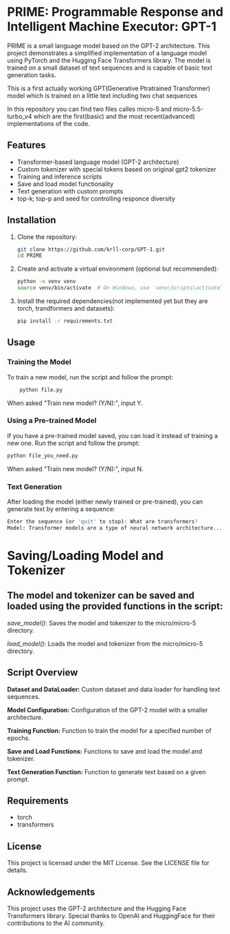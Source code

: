 # PRIME: Programmable Response and Intelligent Machine Executor: GPT-1

PRIME is a small language model based on the GPT-2 architecture. This project demonstrates a simplified implementation of a language model using PyTorch and the Hugging Face Transformers library. The model is trained on a small dataset of text sequences and is capable of basic text generation tasks.

This is a first actually working GPT(Generative Ptratrained Transformer) model which is trained on a little text including two chat sequences

In this repository you can find two files calles micro-5 and micro-5.5-turbo_v4 which are the first(basic) and the most recent(advanced) implementations of the code. 

## Features

- Transformer-based language model (GPT-2 architecture)
- Custom tokenizer with special tokens based on original gpt2 tokenizer
- Training and inference scripts
- Save and load model functionality
- Text generation with custom prompts
- top-k; top-p and seed for controlling responce diversity

## Installation

1. Clone the repository:
    ```bash
    git clone https://github.com/krll-corp/GPT-1.git
    cd PRIME
    ```

2. Create and activate a virtual environment (optional but recommended):
    ```bash
    python -m venv venv
    source venv/bin/activate  # On Windows, use `venv\Scripts\activate`
    ```

3. Install the required dependencies(not implemented yet but they are torch, trandformers and datasets):
    ```bash
    pip install -r requirements.txt
    ```

## Usage

### Training the Model

To train a new model, run the script and follow the prompt:
```bash
    python file.py
```
When asked "Train new model? (Y/N):", input Y.


### Using a Pre-trained Model

If you have a pre-trained model saved, you can load it instead of training a new one. Run the script and follow the prompt:

```bash
python file_you_need.py
```
When asked "Train new model? (Y/N):", input N.

### Text Generation
After loading the model (either newly trained or pre-trained), you can generate text by entering a sequence:

```bash
Enter the sequence (or 'quit' to stop): What are transformers?
Model: Transformer models are a type of neural network architecture...
```

# Saving/Loading Model and Tokenizer

## The model and tokenizer can be saved and loaded using the provided functions in the script:

*save_model()*: Saves the model and tokenizer to the micro/micro-5 directory.

*load_model()*: Loads the model and tokenizer from the micro/micro-5 directory.

## Script Overview

**Dataset and DataLoader:** Custom dataset and data loader for handling text sequences.

**Model Configuration:** Configuration of the GPT-2 model with a smaller architecture.

**Training Function:** Function to train the model for a specified number of epochs.

**Save and Load Functions:** Functions to save and load the model and tokenizer.

**Text Generation Function:** Function to generate text based on a given prompt.

## Requirements

- torch
- transformers


## License

This project is licensed under the MIT License. See the LICENSE file for details.

## Acknowledgements

This project uses the GPT-2 architecture and the Hugging Face Transformers library. Special thanks to OpenAI and HuggingFace for their contributions to the AI community.
